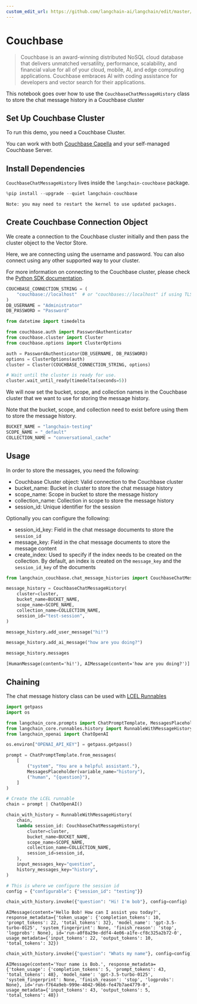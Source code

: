```yaml
---
custom_edit_url: https://github.com/langchain-ai/langchain/edit/master/docs/docs/integrations/memory/couchbase_chat_message_history.ipynb
---
```

# Couchbase
> Couchbase is an award-winning distributed NoSQL cloud database that delivers unmatched versatility, performance, scalability, and financial value for all of your cloud, mobile, AI, and edge computing applications. Couchbase embraces AI with coding assistance for developers and vector search for their applications.

This notebook goes over how to use the `CouchbaseChatMessageHistory` class to store the chat message history in a Couchbase cluster


## Set Up Couchbase Cluster
To run this demo, you need a Couchbase Cluster. 

You can work with both [Couchbase Capella](https://www.couchbase.com/products/capella/) and your self-managed Couchbase Server.

## Install Dependencies
`CouchbaseChatMessageHistory` lives inside the `langchain-couchbase` package. 


```python
%pip install --upgrade --quiet langchain-couchbase
```
```output
Note: you may need to restart the kernel to use updated packages.
```
## Create Couchbase Connection Object
We create a connection to the Couchbase cluster initially and then pass the cluster object to the Vector Store. 

Here, we are connecting using the username and password. You can also connect using any other supported way to your cluster. 

For more information on connecting to the Couchbase cluster, please check the [Python SDK documentation](https://docs.couchbase.com/python-sdk/current/hello-world/start-using-sdk.html#connect).


```python
COUCHBASE_CONNECTION_STRING = (
    "couchbase://localhost"  # or "couchbases://localhost" if using TLS
)
DB_USERNAME = "Administrator"
DB_PASSWORD = "Password"
```


```python
from datetime import timedelta

from couchbase.auth import PasswordAuthenticator
from couchbase.cluster import Cluster
from couchbase.options import ClusterOptions

auth = PasswordAuthenticator(DB_USERNAME, DB_PASSWORD)
options = ClusterOptions(auth)
cluster = Cluster(COUCHBASE_CONNECTION_STRING, options)

# Wait until the cluster is ready for use.
cluster.wait_until_ready(timedelta(seconds=5))
```

We will now set the bucket, scope, and collection names in the Couchbase cluster that we want to use for storing the message history.

Note that the bucket, scope, and collection need to exist before using them to store the message history.


```python
BUCKET_NAME = "langchain-testing"
SCOPE_NAME = "_default"
COLLECTION_NAME = "conversational_cache"
```

## Usage
In order to store the messages, you need the following:
- Couchbase Cluster object: Valid connection to the Couchbase cluster
- bucket_name: Bucket in cluster to store the chat message history
- scope_name: Scope in bucket to store the message history
- collection_name: Collection in scope to store the message history
- session_id: Unique identifier for the session

Optionally you can configure the following:
- session_id_key: Field in the chat message documents to store the `session_id`
- message_key: Field in the chat message documents to store the message content
- create_index: Used to specify if the index needs to be created on the collection. By default, an index is created on the `message_key` and the `session_id_key` of the documents


```python
from langchain_couchbase.chat_message_histories import CouchbaseChatMessageHistory

message_history = CouchbaseChatMessageHistory(
    cluster=cluster,
    bucket_name=BUCKET_NAME,
    scope_name=SCOPE_NAME,
    collection_name=COLLECTION_NAME,
    session_id="test-session",
)

message_history.add_user_message("hi!")

message_history.add_ai_message("how are you doing?")
```


```python
message_history.messages
```



```output
[HumanMessage(content='hi!'), AIMessage(content='how are you doing?')]
```


## Chaining
The chat message history class can be used with [LCEL Runnables](https://python.langchain.com/v0.2/docs/how_to/message_history/)


```python
import getpass
import os

from langchain_core.prompts import ChatPromptTemplate, MessagesPlaceholder
from langchain_core.runnables.history import RunnableWithMessageHistory
from langchain_openai import ChatOpenAI

os.environ["OPENAI_API_KEY"] = getpass.getpass()
```


```python
prompt = ChatPromptTemplate.from_messages(
    [
        ("system", "You are a helpful assistant."),
        MessagesPlaceholder(variable_name="history"),
        ("human", "{question}"),
    ]
)

# Create the LCEL runnable
chain = prompt | ChatOpenAI()
```


```python
chain_with_history = RunnableWithMessageHistory(
    chain,
    lambda session_id: CouchbaseChatMessageHistory(
        cluster=cluster,
        bucket_name=BUCKET_NAME,
        scope_name=SCOPE_NAME,
        collection_name=COLLECTION_NAME,
        session_id=session_id,
    ),
    input_messages_key="question",
    history_messages_key="history",
)
```


```python
# This is where we configure the session id
config = {"configurable": {"session_id": "testing"}}
```


```python
chain_with_history.invoke({"question": "Hi! I'm bob"}, config=config)
```



```output
AIMessage(content='Hello Bob! How can I assist you today?', response_metadata={'token_usage': {'completion_tokens': 10, 'prompt_tokens': 22, 'total_tokens': 32}, 'model_name': 'gpt-3.5-turbo-0125', 'system_fingerprint': None, 'finish_reason': 'stop', 'logprobs': None}, id='run-a0f8a29e-ddf4-4e06-a1fe-cf8c325a2b72-0', usage_metadata={'input_tokens': 22, 'output_tokens': 10, 'total_tokens': 32})
```



```python
chain_with_history.invoke({"question": "Whats my name"}, config=config)
```



```output
AIMessage(content='Your name is Bob.', response_metadata={'token_usage': {'completion_tokens': 5, 'prompt_tokens': 43, 'total_tokens': 48}, 'model_name': 'gpt-3.5-turbo-0125', 'system_fingerprint': None, 'finish_reason': 'stop', 'logprobs': None}, id='run-f764a9eb-999e-4042-96b6-fe47b7ae4779-0', usage_metadata={'input_tokens': 43, 'output_tokens': 5, 'total_tokens': 48})
```

